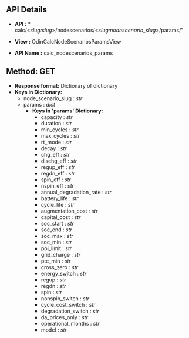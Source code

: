 ## API Details
* __API :__ * calc/<*slug:slug*>/nodescenarios/<*slug:nodescenario_slug*>/params/"
  
* __View :__ OdinCalcNodeScenariosParamsView

* __API Name :__ calc_nodescenarios_params


## Method: GET

* __Response format:__ Dictionary of dictionary
* __Keys in Dictionary:__
   * node_scenario_slug : *str*
   * params : *dict*
     * __Keys in 'params' Dictionary:__
        * capacity : *str*
        * duration : *str*  
        * min_cycles : *str*
        * max_cycles : *str*
        * rt_mode : *str*
        * decay : *str*
        * chg_eff : *str*
        * dischg_eff : *str*
        * regup_eff : *str*
        * regdn_eff : *str*
        * spin_eff : *str*
        * nspin_eff : *str*
        * annual_degradation_rate : *str*
        * battery_life : *str*
        * cycle_life : *str*
        * augmentation_cost : *str*
        * capital_cost : *str*
        * soc_start : *str*
        * soc_end : *str*
        * soc_max : *str*
        * soc_min : *str*
        * poi_limit : *str*
        * grid_charge : *str*
        * ptc_min : *str*
        * cross_zero : *str*
        * energy_switch : *str*
        * regup : *str*
        * regdn : *str*
        * spin : *str*
        * nonspin_switch : *str*
        * cycle_cost_switch : *str*
        * degradation_switch : *str*
        * da_prices_only : *str*
        * operational_months : *str*
        * model : *str* 

